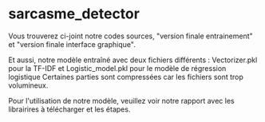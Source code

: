 # sarcasme_detector

Vous trouverez ci-joint notre codes sources, "version finale entrainement" et "version finale interface graphique". 

Et aussi, notre modèle entraîné avec deux fichiers différents : Vectorizer.pkl pour la TF-IDF et Logistic_model.pkl pour le modèle de régression logistique
Certaines parties sont compressées car les fichiers sont trop volumineux.

Pour l'utilisation de notre modèle, veuillez voir notre rapport avec les librairires à télécharger et les étapes.


